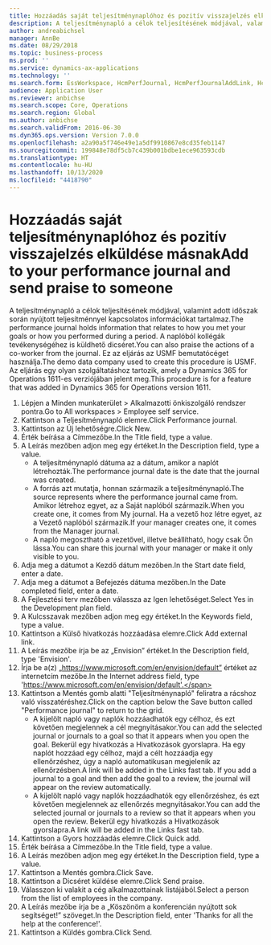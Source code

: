 ```yaml
---
title: Hozzáadás saját teljesítménynaplóhoz és pozitív visszajelzés elküldése másnak
description: A teljesítménynapló a célok teljesítésének módjával, valamint adott időszak során nyújtott teljesítménnyel kapcsolatos információkat tartalmaz.
author: andreabichsel
manager: AnnBe
ms.date: 08/29/2018
ms.topic: business-process
ms.prod: ''
ms.service: dynamics-ax-applications
ms.technology: ''
ms.search.form: EssWorkspace, HcmPerfJournal, HcmPerfJournalAddLink, HcmPerfPraise, HcmWorkerLookUpByPerson, HcmPerfJournalAdd, HcmEmployeeDevelopmentWorkspace
audience: Application User
ms.reviewer: anbichse
ms.search.scope: Core, Operations
ms.search.region: Global
ms.author: anbichse
ms.search.validFrom: 2016-06-30
ms.dyn365.ops.version: Version 7.0.0
ms.openlocfilehash: a2a90a5f746e49e1a5df9910867e8cd35feb1147
ms.sourcegitcommit: 199848e78df5cb7c439b001bdbe1ece963593cdb
ms.translationtype: HT
ms.contentlocale: hu-HU
ms.lasthandoff: 10/13/2020
ms.locfileid: "4418790"
---
```

# <a name="add-to-your-performance-journal-and-send-praise-to-someone"></a><span data-ttu-id="3e79d-103">Hozzáadás saját teljesítménynaplóhoz és pozitív visszajelzés elküldése másnak</span><span class="sxs-lookup"><span data-stu-id="3e79d-103">Add to your performance journal and send praise to someone</span></span>

<span data-ttu-id="3e79d-104">A teljesítménynapló a célok teljesítésének módjával, valamint adott időszak során nyújtott teljesítménnyel kapcsolatos információkat tartalmaz.</span><span class="sxs-lookup"><span data-stu-id="3e79d-104">The performance journal holds information that relates to how you met your goals or how you performed during a period.</span></span> <span data-ttu-id="3e79d-105">A naplóból kollégák tevékenységéhez is küldhető dicséret.</span><span class="sxs-lookup"><span data-stu-id="3e79d-105">You can also praise the actions of a co-worker from the journal.</span></span> <span data-ttu-id="3e79d-106">Ez az eljárás az USMF bemutatócéget használja.</span><span class="sxs-lookup"><span data-stu-id="3e79d-106">The demo data company used to create this procedure is USMF.</span></span> <span data-ttu-id="3e79d-107">Az eljárás egy olyan szolgáltatáshoz tartozik, amely a Dynamics 365 for Operations 1611-es verziójában jelent meg.</span><span class="sxs-lookup"><span data-stu-id="3e79d-107">This procedure is for a feature that was added in Dynamics 365 for Operations version 1611.</span></span>

1. <span data-ttu-id="3e79d-108">Lépjen a Minden munkaterület > Alkalmazotti önkiszolgáló rendszer pontra.</span><span class="sxs-lookup"><span data-stu-id="3e79d-108">Go to All workspaces > Employee self service.</span></span>
2. <span data-ttu-id="3e79d-109">Kattintson a Teljesítménynapló elemre.</span><span class="sxs-lookup"><span data-stu-id="3e79d-109">Click Performance journal.</span></span>
3. <span data-ttu-id="3e79d-110">Kattintson az Új lehetőségre.</span><span class="sxs-lookup"><span data-stu-id="3e79d-110">Click New.</span></span>
4. <span data-ttu-id="3e79d-111">Érték beírása a Címmezőbe.</span><span class="sxs-lookup"><span data-stu-id="3e79d-111">In the Title field, type a value.</span></span>
5. <span data-ttu-id="3e79d-112">A Leírás mezőben adjon meg egy értéket.</span><span class="sxs-lookup"><span data-stu-id="3e79d-112">In the Description field, type a value.</span></span>
    * <span data-ttu-id="3e79d-113">A teljesítménynapló dátuma az a dátum, amikor a naplót létrehozták.</span><span class="sxs-lookup"><span data-stu-id="3e79d-113">The performance journal date is the date that the journal was created.</span></span>  
    * <span data-ttu-id="3e79d-114">A forrás azt mutatja, honnan származik a teljesítménynapló.</span><span class="sxs-lookup"><span data-stu-id="3e79d-114">The source represents where the performance journal came from.</span></span> <span data-ttu-id="3e79d-115">Amikor létrehoz egyet, az a Saját naplóból származik.</span><span class="sxs-lookup"><span data-stu-id="3e79d-115">When you create one, it comes from My journal.</span></span> <span data-ttu-id="3e79d-116">Ha a vezető hoz létre egyet, az a Vezető naplóból származik.</span><span class="sxs-lookup"><span data-stu-id="3e79d-116">If your manager creates one, it comes from the Manager journal.</span></span>  
    * <span data-ttu-id="3e79d-117">A napló megosztható a vezetővel, illetve beállítható, hogy csak Ön lássa.</span><span class="sxs-lookup"><span data-stu-id="3e79d-117">You can share this journal with your manager or make it only visible to you.</span></span>  
6. <span data-ttu-id="3e79d-118">Adja meg a dátumot a Kezdő dátum mezőben.</span><span class="sxs-lookup"><span data-stu-id="3e79d-118">In the Start date field, enter a date.</span></span>
7. <span data-ttu-id="3e79d-119">Adja meg a dátumot a Befejezés dátuma mezőben.</span><span class="sxs-lookup"><span data-stu-id="3e79d-119">In the Date completed field, enter a date.</span></span>
8. <span data-ttu-id="3e79d-120">A Fejlesztési terv mezőben válassza az Igen lehetőséget.</span><span class="sxs-lookup"><span data-stu-id="3e79d-120">Select Yes in the Development plan field.</span></span>
9. <span data-ttu-id="3e79d-121">A Kulcsszavak mezőben adjon meg egy értéket.</span><span class="sxs-lookup"><span data-stu-id="3e79d-121">In the Keywords field, type a value.</span></span>
10. <span data-ttu-id="3e79d-122">Kattintson a Külső hivatkozás hozzáadása elemre.</span><span class="sxs-lookup"><span data-stu-id="3e79d-122">Click Add external link.</span></span>
11. <span data-ttu-id="3e79d-123">A Leírás mezőbe írja be az „Envision” értéket.</span><span class="sxs-lookup"><span data-stu-id="3e79d-123">In the Description field, type 'Envision'.</span></span>
12. <span data-ttu-id="3e79d-124">Írja be a(z) „https://www.microsoft.com/en/envision/default” értéket az internetcím mezőbe.</span><span class="sxs-lookup"><span data-stu-id="3e79d-124">In the Internet address field, type 'https://www.microsoft.com/en/envision/default'.</span></span>
13. <span data-ttu-id="3e79d-125">Kattintson a Mentés gomb alatti "Teljesítménynapló" feliratra a rácshoz való visszatéréshez.</span><span class="sxs-lookup"><span data-stu-id="3e79d-125">Click on the caption below the Save button called "Performance journal" to return to the grid.</span></span>
    * <span data-ttu-id="3e79d-126">A kijelölt napló vagy naplók hozzáadhatók egy célhoz, és ezt követően megjelennek a cél megnyitásakor.</span><span class="sxs-lookup"><span data-stu-id="3e79d-126">You can add the selected journal or journals to a goal so that it appears when you open the goal.</span></span> <span data-ttu-id="3e79d-127">Bekerül egy hivatkozás a Hivatkozások gyorslapra. Ha egy naplót hozzáad egy célhoz, majd a célt hozzáadja egy ellenőrzéshez, úgy a napló automatikusan megjelenik az ellenőrzésben.</span><span class="sxs-lookup"><span data-stu-id="3e79d-127">A link will be added in the Links fast tab.    If you add a journal to a goal and then add the goal to a review, the journal will appear on the review automatically.</span></span>  
    * <span data-ttu-id="3e79d-128">A kijelölt napló vagy naplók hozzáadhatók egy ellenőrzéshez, és ezt követően megjelennek az ellenőrzés megnyitásakor.</span><span class="sxs-lookup"><span data-stu-id="3e79d-128">You can add the selected journal or journals to a review so that it appears when you open the review.</span></span>    <span data-ttu-id="3e79d-129">Bekerül egy hivatkozás a Hivatkozások gyorslapra.</span><span class="sxs-lookup"><span data-stu-id="3e79d-129">A link will be added in the Links fast tab.</span></span>  
14. <span data-ttu-id="3e79d-130">Kattintson a Gyors hozzáadás elemre.</span><span class="sxs-lookup"><span data-stu-id="3e79d-130">Click Quick add.</span></span>
15. <span data-ttu-id="3e79d-131">Érték beírása a Címmezőbe.</span><span class="sxs-lookup"><span data-stu-id="3e79d-131">In the Title field, type a value.</span></span>
16. <span data-ttu-id="3e79d-132">A Leírás mezőben adjon meg egy értéket.</span><span class="sxs-lookup"><span data-stu-id="3e79d-132">In the Description field, type a value.</span></span>
17. <span data-ttu-id="3e79d-133">Kattintson a Mentés gombra.</span><span class="sxs-lookup"><span data-stu-id="3e79d-133">Click Save.</span></span>
18. <span data-ttu-id="3e79d-134">Kattintson a Dicséret küldése elemre.</span><span class="sxs-lookup"><span data-stu-id="3e79d-134">Click Send praise.</span></span>
19. <span data-ttu-id="3e79d-135">Válasszon ki valakit a cég alkalmazottainak listájából.</span><span class="sxs-lookup"><span data-stu-id="3e79d-135">Select a person from the list of employees in the company.</span></span>
20. <span data-ttu-id="3e79d-136">A Leírás mezőbe írja be a „Köszönöm a konferencián nyújtott sok segítséget!” szöveget.</span><span class="sxs-lookup"><span data-stu-id="3e79d-136">In the Description field, enter 'Thanks for all the help at the conference!'.</span></span>
21. <span data-ttu-id="3e79d-137">Kattintson a Küldés gombra.</span><span class="sxs-lookup"><span data-stu-id="3e79d-137">Click Send.</span></span>

